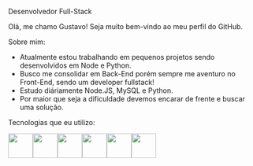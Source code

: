 Desenvolvedor Full-Stack

<!-- Imagem -->

Olá, me chamo Gustavo!
Seja muito bem-vindo ao meu perfil do GitHub.

Sobre mim:
- Atualmente estou trabalhando em pequenos projetos sendo desenvolvidos em Node e Python.
- Busco me consolidar em Back-End porém sempre me aventuro no Front-End, sendo um developer fullstack!
- Estudo diáriamente Node.JS, MySQL e Python.
- Por maior que seja a dificuldade devemos encarar de frente e buscar uma solução.

Tecnologias que eu utilizo:


<img src="https://cdn.jsdelivr.net/gh/devicons/devicon@latest/icons/html5/html5-original.svg" width="50" height="50"/><img src="https://cdn.jsdelivr.net/gh/devicons/devicon@latest/icons/css3/css3-original.svg" width="50" height="50"/><img src="https://cdn.jsdelivr.net/gh/devicons/devicon@latest/icons/javascript/javascript-original.svg" width="50" height="50"/><img src="https://cdn.jsdelivr.net/gh/devicons/devicon@latest/icons/python/python-original.svg" width="50" height="50"/><img src="https://cdn.jsdelivr.net/gh/devicons/devicon@latest/icons/nodejs/nodejs-original.svg" width="50" height="50"/><img src="https://cdn.jsdelivr.net/gh/devicons/devicon@latest/icons/java/java-original.svg" width="50" height="50"/>
